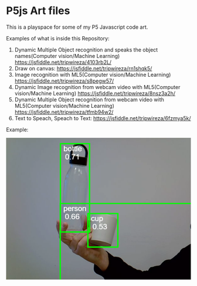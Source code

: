 # P5js Art files
This is a playspace for some of my P5 Javascript code art.

Examples of what is inside this Repository:

1. Dynamic Multiple Object recognition and speaks the object names(Computer vision/Machine Learning) https://jsfiddle.net/tripwireza/4103rb2L/
2. Draw on canvas: https://jsfiddle.net/tripwireza/rn1shqk5/
3. Image recognition with ML5(Computer vision/Machine Learning) https://jsfiddle.net/tripwireza/s8pegw57/
4. Dynamic Image recognition from webcam video with ML5(Computer vision/Machine Learning) https://jsfiddle.net/tripwireza/8nsz3a2h/
5. Dynamic Multiple Object recognition from webcam video with ML5(Computer vision/Machine Learning) https://jsfiddle.net/tripwireza/tfmb94w2/
6. Text to Speach, Speach to Text: https://jsfiddle.net/tripwireza/6fzmya5k/

Example: 

![Alt text](cvsample.png "Dynamic Multiple Object recognition from webcam")

